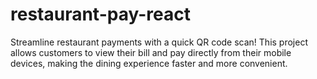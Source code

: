 # restaurant-pay-react
Streamline restaurant payments with a quick QR code scan! This project allows customers to view their bill and pay directly from their mobile devices, making the dining experience faster and more convenient.
